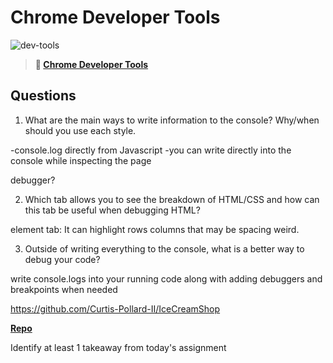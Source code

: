 # Chrome Developer Tools

![dev-tools](https://bcw.blob.core.windows.net/public/img/lesson-images/4571780153354770)

> **📖 [Chrome Developer Tools](https://codeworksacademy.com/fs-student-guide/resources/wk2/03-Chrome-Dev-Tools)**

## Questions

1. What are the main ways to write information to the console? Why/when should you use each style.

-console.log directly from Javascript
-you can write directly into the console while inspecting the page
<!-- -Not sure what the third way is...question -->
debugger?


2. Which tab allows you to see the breakdown of HTML/CSS and how can this tab be useful when debugging HTML?

element tab: It can highlight rows columns that may be spacing weird.

3. Outside of writing everything to the console, what is a better way to debug your code?

write console.logs into your running code along with adding debuggers and breakpoints when needed

https://github.com/Curtis-Pollard-II/IceCreamShop

**[Repo](https://github.com/Curtis-Pollard-II/<ASSIGNMENT_REPO>)**

Identify at least 1 takeaway from today's assignment
